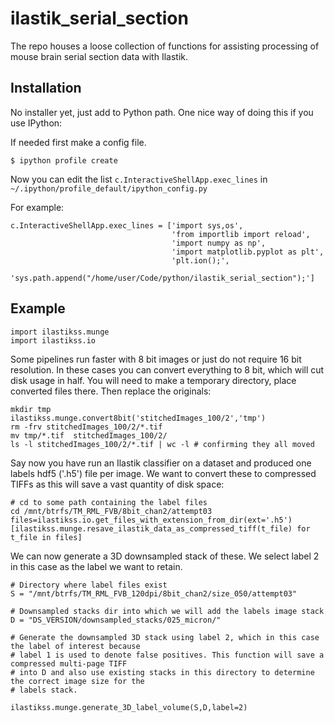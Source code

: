 # ilastik_serial_section

The repo houses a loose collection of functions for assisting processing of mouse brain serial section data with Ilastik.



## Installation
No installer yet, just add to Python path. One nice way of doing this if you use IPython:

If needed first make a config file.

```
$ ipython profile create
```

Now you can edit the list `c.InteractiveShellApp.exec_lines` in  `~/.ipython/profile_default/ipython_config.py`

For example:
```
c.InteractiveShellApp.exec_lines = ['import sys,os',
                                    'from importlib import reload',
                                    'import numpy as np',
                                    'import matplotlib.pyplot as plt',
                                    'plt.ion();',
                                    'sys.path.append("/home/user/Code/python/ilastik_serial_section");']
```



## Example
```
import ilastikss.munge
import ilastikss.io
```


Some pipelines run faster with 8 bit images or just do not require 16 bit resolution. In these cases
you can convert everything to 8 bit, which will cut disk usage in half. You will need to make a temporary
directory, place converted files there. Then replace the originals:

```
mkdir tmp
ilastikss.munge.convert8bit('stitchedImages_100/2','tmp')
rm -frv stitchedImages_100/2/*.tif
mv tmp/*.tif  stitchedImages_100/2/
ls -l stitchedImages_100/2/*.tif | wc -l # confirming they all moved
```


Say now you have run an Ilastik classifier on a dataset and produced one labels hdf5 ('.h5') file
per image. We want to convert these to compressed TIFFs as this will save a vast quantity of disk
space:


```
# cd to some path containing the label files
cd /mnt/btrfs/TM_RML_FVB/8bit_chan2/attempt03
files=ilastikss.io.get_files_with_extension_from_dir(ext='.h5')
[ilastikss.munge.resave_ilastik_data_as_compressed_tiff(t_file) for t_file in files]
```


We can now generate a 3D downsampled stack of these. We select label 2 in this case as the label
we want to retain.
```
# Directory where label files exist
S = "/mnt/btrfs/TM_RML_FVB_120dpi/8bit_chan2/size_050/attempt03"

# Downsampled stacks dir into which we will add the labels image stack
D = "DS_VERSION/downsampled_stacks/025_micron/"

# Generate the downsampled 3D stack using label 2, which in this case the label of interest because
# label 1 is used to denote false positives. This function will save a compressed multi-page TIFF
# into D and also use existing stacks in this directory to determine the correct image size for the
# labels stack.

ilastikss.munge.generate_3D_label_volume(S,D,label=2)
```


